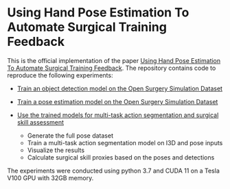 # Using Hand Pose Estimation To Automate Surgical Training Feedback

This is the official implementation of the paper [Using Hand Pose Estimation To Automate Surgical Training Feedback](http://google.com).
The repository contains code to reproduce the following experiments:
- [Train an object detection model on the Open Surgery Simulation Dataset](detection/README.md)
- [Train a pose estimation model on the Open Surgery Simulation Dataset](pose/README.md)
- [Use the trained models for multi-task action segmentation and surgical skill assessment](surgical-landmarks/README.md)

  - Generate the full pose dataset
  - Train a multi-task action segmentation model on I3D and pose inputs
  - Visualize the results 
  - Calculate surgical skill proxies based on the poses and detections

The experiments were conducted using python 3.7 and CUDA 11 on a Tesla V100 GPU with 32GB memory.

